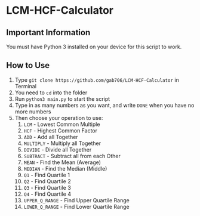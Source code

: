 # LCM-HCF-Calculator

## Important Information
You must have Python 3 installed on your device for this script to work.

## How to Use
1. Type `git clone https://github.com/gab706/LCM-HCF-Calculator` in Terminal
2. You need to `cd` into the folder
3. Run `python3 main.py` to start the script
4. Type in as many numbers as you want, and write `DONE` when you have no more numbers
5. Then choose your operation to use:
   1. `LCM` - Lowest Common Multiple
   2. `HCF` - Highest Common Factor
   3. `ADD` - Add all Together
   4. `MULTIPLY` - Multiply all Together
   5. `DIVIDE` - Divide all Together
   6. `SUBTRACT` - Subtract all from each Other
   7. `MEAN` - Find the Mean (Average)
   8. `MEDIAN` - Find the Median (Middle)
   9. `Q1` - Find Quartile 1
   10. `Q2` - Find Quartile 2
   11. `Q3` - Find Quartile 3
   12. `Q4` - Find Quartile 4
   13. `UPPER_Q_RANGE` - Find Upper Quartile Range
   14. `LOWER_Q_RANGE` - Find Lower Quartile Range